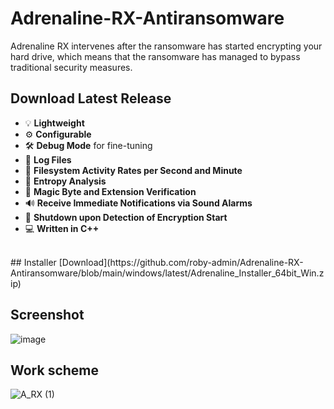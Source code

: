 # Adrenaline-RX-Antiransomware
Adrenaline RX intervenes after the ransomware has started encrypting your hard drive, which means that the ransomware has managed to bypass traditional security measures.

## Download Latest Release

- 💡 **Lightweight**<br>
- ⚙️ **Configurable**<br>
- 🛠️ **Debug Mode** for fine-tuning<br>
- 📝 **Log Files**<br>
- 🔄 **Filesystem Activity Rates per Second and Minute**<br>
- 🧮 **Entropy Analysis**<br>
- 🧾 **Magic Byte and Extension Verification**<br>
- 🔊 **Receive Immediate Notifications via Sound Alarms**<br>
- 🚀 **Shutdown upon Detection of Encryption Start**<br>
- 💻 **Written in C++**<br>
<br>
## Installer
[Download](https://github.com/roby-admin/Adrenaline-RX-Antiransomware/blob/main/windows/latest/Adrenaline_Installer_64bit_Win.zip)

## Screenshot
![image](https://github.com/roby-admin/Adrenaline-RX-Antiransomware/assets/54857521/8e498599-dc71-46ed-a684-884e81cce3a7)
<br>
## Work scheme
![A_RX (1)](https://github.com/roby-admin/Adrenaline-RX-Antiransomware/assets/54857521/4e3ef392-8027-4aca-99de-42ca07e13556)



